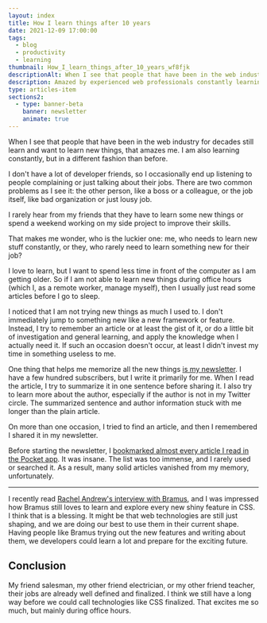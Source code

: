 ```yaml
---
layout: index
title: How I learn things after 10 years
date: 2021-12-09 17:00:00
tags:
  - blog
  - productivity
  - learning
thumbnail: How_I_learn_things_after_10_years_wf8fjk
descriptionAlt: When I see that people that have been in the web industry for decades still learn and want to learn new things, that amazes me. I am also learning constantly, but in a different fashion than before.
description: Amazed by experienced web professionals constantly learning, I too learn but in a different manner than before.
type: articles-item
sections2:
  - type: banner-beta
    banner: newsletter
    animate: true
---
```


When I see that people that have been in the web industry for decades still learn and want to learn new things, that amazes me. I am also learning constantly, but in a different fashion than before.

I don't have a lot of developer friends, so I occasionally end up listening to people complaining or just talking about their jobs. There are two common problems as I see it: the other person, like a boss or a colleague, or the job itself, like bad organization or just lousy job.

I rarely hear from my friends that they have to learn some new things or spend a weekend working on my side project to improve their skills.

That makes me wonder, who is the luckier one: me, who needs to learn new stuff constantly, or they, who rarely need to learn something new for their job?

I love to learn, but I want to spend less time in front of the computer as I am getting older. So if I am not able to learn new things during office hours (which I, as a remote worker, manage myself), then I usually just read some articles before I go to sleep.

I noticed that I am not trying new things as much I used to. I don't immediately jump to something new like a new framework or feature. Instead, I try to remember an article or at least the gist of it, or do a little bit of investigation and general learning, and apply the knowledge when I actually need it. If such an occasion doesn't occur, at least I didn't invest my time in something useless to me.

One thing that helps me memorize all the new things [is my newsletter](/side-projects/ui-dev-newsletter/). I have a few hundred subscribers, but I write it primarily for me. When I read the article, I try to summarize it in one sentence before sharing it. I also try to learn more about the author, especially if the author is not in my Twitter circle. The summarized sentence and author information stuck with me longer than the plain article.

On more than one occasion, I tried to find an article, and then I remembered I shared it in my newsletter.

Before starting the newsletter, I [bookmarked almost every article I read in the Pocket app](/bookmarks/pocket/). It was insane. The list was too immense, and I rarely used or searched it. As a result, many solid articles vanished from my memory, unfortunately.

---

I recently read [Rachel Andrew's interview with Bramus](https://web.dev/community-highlight-bramus/#new-features-in-css), and I was impressed how Bramus still loves to learn and explore every new shiny feature in CSS. I think that is a blessing. It might be that web technologies are still just shaping, and we are doing our best to use them in their current shape. Having people like Bramus trying out the new features and writing about them, we developers could learn a lot and prepare for the exciting future.

## Conclusion

My friend salesman, my other friend electrician, or my other friend teacher, their jobs are already well defined and finalized. I think we still have a long way before we could call technologies like CSS finalized. That excites me so much, but mainly during office hours.
